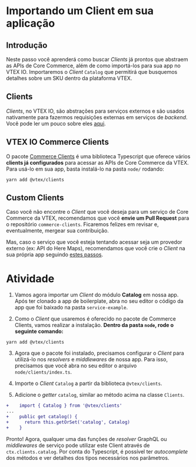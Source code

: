 # Importando um Client em sua aplicação

## Introdução

Neste passo você aprenderá como buscar _Clients_ já prontos que abstraem as APIs de Core Commerce, além de como importá-los para sua app no VTEX IO. Importaremos o _Client_ `Catalog` que permitirá que busquemos detalhes sobre um SKU dentro da plataforma VTEX.

## Clients

*Clients*, no VTEX IO, são abstrações para serviços externos e são usados nativamente para fazermos requisições externas em serviços de _backend_. Você pode ler um pouco sobre eles [aqui](https://www.notion.so/How-to-use-and-create-Clients-on-VTEX-IO-1dbd20c928c642d0ba059d5efbe7874b).

## VTEX IO Commerce Clients

O pacote [Commerce Clients](https://github.com/vtex/commerce-io-clients/blob/master/src/clients/catalog.ts) é uma biblioteca Typescript que oferece vários **clients já configurados** para acessar as APIs de Core Commerce da VTEX. Para usá-lo em sua app, basta instalá-lo na pasta `node/` rodando: 

`yarn add @vtex/clients`

## Custom Clients

Caso você não encontre o _Client_ que você deseja para um serviço de Core Commerce da VTEX, recomendamos que você **envie um Pull Request** para o repositório `commerce-clients`. Ficaremos felizes em revisar e, eventualmente, mergear sua contribuição.

Mas, caso o serviço que você esteja tentando acessar seja um provedor externo (ex: API do Here Maps), recomendamos que você crie o _Client_ na sua própria app seguindo [estes passos](https://www.notion.so/How-to-use-and-create-Clients-on-VTEX-IO-1dbd20c928c642d0ba059d5efbe7874b).

# Atividade

1. Vamos agora importar um _Client_ do módulo **Catalog** em nossa app. Após ter clonado a app de boilerplate, abra no seu editor o código da app que foi baixado na pasta `service-example`.

2. Como o _Client_ que usaremos é oferecido no pacote de Commerce Clients, vamos realizar a instalação. **Dentro da pasta `node`, rode o seguinte comando:**

`yarn add @vtex/clients`

3. Agora que o pacote foi instalado, precisamos configurar o _Client_ para utilizá-lo nos _resolvers_  e _middlewares_ de nossa app. Para isso, precisamos que você abra no seu editor o arquivo `node/clients/index.ts`.

4. Importe o _Client_ `Catalog` a partir da biblioteca `@vtex/clients`.
5.  Adicione o _getter_ `catalog`, similar ao método acima na classe `Clients`.

  ```diff
+    import { Catalog } from '@vtex/clients'
  ...
+    public get catalog() {
+      return this.getOrSet('catalog', Catalog)
+    }
  ```

Pronto! Agora, qualquer uma das funções de _resolver_ GraphQL ou _middlewares_ de serviço pode utilizar este Client através de `ctx.clients.catalog`. Por conta do Typescript, é possível ter _autocomplete_ dos métodos e ver detalhes dos tipos necessários nos parâmetros.
